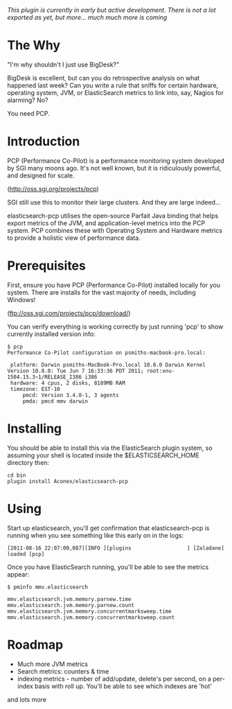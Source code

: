 
*This plugin is currently in early but active development.  There is not a lot exported as yet, but more... much much more is coming*


The Why
=======
"I'm  why shouldn't I just use BigDesk?"

BigDesk is excellent, but can you do retrospective analysis on what happened last week?  Can you write a rule that sniffs for certain hardware, operating system, JVM, or ElasticSearch metrics to link into, say, Nagios for alarming?  No?

You need PCP.

Introduction
============
PCP (Performance Co-Pilot) is a performance monitoring system developed by SGI many moons ago.  It's not well known, but it is ridiculously powerful, and designed for scale.

(http://oss.sgi.org/projects/pcp)

SGI still use this to monitor their large clusters.  And they are large indeed...

elasticsearch-pcp utilises the open-source Parfait Java binding that helps export metrics of the JVM, and application-level metrics into the PCP system.  PCP combines these with Operating System and Hardware metrics to provide a holistic view of performance data.

Prerequisites
=============
First, ensure you have PCP (Performance Co-Pilot) installed locally for you system. There are installs for the vast majority of needs, including Windows!

(ftp://oss.sgi.com/projects/pcp/download/)

You can verify everything is working correctly by just running 'pcp' to show currently installed version info:

    $ pcp
    Performance Co-Pilot configuration on psmiths-macbook-pro.local:

     platform: Darwin psmiths-MacBook-Pro.local 10.8.0 Darwin Kernel Version 10.8.0: Tue Jun 7 16:33:36 PDT 2011; root:xnu-1504.15.3~1/RELEASE_I386 i386
     hardware: 4 cpus, 2 disks, 8189MB RAM
     timezone: EST-10
         pmcd: Version 3.4.0-1, 3 agents
         pmda: pmcd mmv darwin

Installing
==========
You should be able to install this via the ElasticSearch plugin system, so assuming your shell is located inside the $ELASTICSEARCH_HOME directory then:

    cd bin
    plugin install Aconex/elasticsearch-pcp

Using
=====
Start up elasticsearch, you'll get confirmation that elasticsearch-pcp is running when you see something like this early on in the logs:

    [2011-08-16 22:07:00,087][INFO ][plugins                  ] [Zaladane] loaded [pcp]

Once you have ElasticSearch running, you'll be able to see the metrics appear:

    $ pminfo mmv.elasticsearch

    mmv.elasticsearch.jvm.memory.parnew.time
    mmv.elasticsearch.jvm.memory.parnew.count
    mmv.elasticsearch.jvm.memory.concurrentmarksweep.time
    mmv.elasticsearch.jvm.memory.concurrentmarksweep.count


Roadmap
=======

* Much more JVM metrics
* Search metrics: counters & time
* indexing metrics - number of add/update, delete's per second, on a per-index basis with roll up.  You'll be able to see which indexes are 'hot'

and lots more